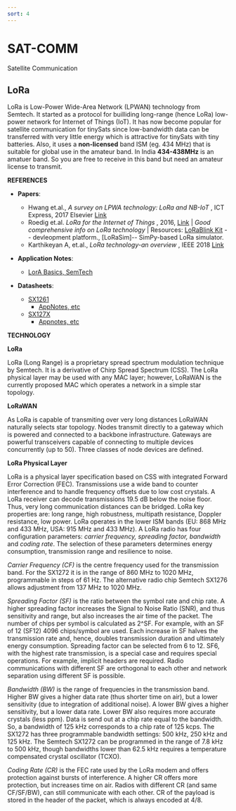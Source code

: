 ```yaml
---
sort: 4
---
```


# SAT-COMM

Satellite Communication 

## LoRa

LoRa is Low-Power Wide-Area Network (LPWAN) technology from Semtech. It started as a protocol for builliding long-range (hence LoRa) low-power network for Internet of Things (IoT). It has now become popular for satellite communication for tinySats since low-bandwidth data can be transferred with very little energy which is attractive for tinySats with tiny batteries. Also, it uses a **non-licensed** band ISM (eg. 434 MHz) that is suitable for global use in the amateur band. In India **434-438MHz** is an amatuer band. So you are free to receive in this band but need an amateur license to transmit. 

**REFERENCES**

- **Papers**:
  - Hwang et.al., _A survey on LPWA technology: LoRa and NB-IoT_ , ICT Express, 2017 Elsevier [Link](https://www.sciencedirect.com/science/article/pii/S2405959517300061)
  - Roedig et.al. _LoRa for the Internet of Things_ , 2016, [Link](https://eprints.lancs.ac.uk/id/eprint/77615/1/MadCom2016_LoRa_MAC.pdf) | _Good comprehensive info on LoRa technology_ | Resources: [LoRaBlink Kit](https://mcbor.github.io/lorablink-kit/) -- devleopment platform., [LoRaSim]-- SimPy-based LoRa simulator.
  - Karthikeyan A, et.al., _LoRa technology-an overview_ , IEEE 2018 [Link](https://ieeexplore.ieee.org/iel7/8466240/8474542/08474715.pdf)

- **Application Notes**:
  - [LorA Basics, SemTech](https://www.dropbox.com/s/rmyebqd4j0fbfy9/AN1200_22_Semtech_LoRa_Basics_v2_STD.pdf)
- **Datasheets**:
  - [SX1261](https://www.dropbox.com/s/ct5q16a4aohzl1a/Datasheet-SX1261-2_V2_1.pdf)
    - [AppNotes, etc](https://www.semtech.com/products/wireless-rf/lora-connect/sx1261#documentation)
  - [SX127X](https://www.dropbox.com/s/9ohuuyscbmycjts/Datasheet-SX1276-7-8-9_W_APP_V7.pdf)
    - [Appnotes, etc](https://www.semtech.com/products/wireless-rf/lora-connect/sx1278#documentation)


**TECHNOLOGY**

**LoRa**

LoRa (Long Range) is a proprietary spread spectrum modulation technique by Semtech. It is a derivative of Chirp Spread Spectrum (CSS). The LoRa physical layer may be used with any MAC layer; however, LoRaWAN is the currently proposed MAC which operates a network in a simple star topology.

**LoRaWAN**

As LoRa is capable of transmiting over very long distances LoRaWAN naturally selects star topology. Nodes transmit directly to a gateway which is powered and connected to a backbone infrastructure. Gateways are powerful transceivers capable of connecting to multiple devices concurrently (up to 50).  Three classes of node devices are defined.

**LoRa Physical Layer**

LoRa is a physical layer specification based on CSS with integrated Forward Error Correction (FEC). Transmissions use a wide band to counter interference and to handle frequency offsets due to low cost crystals. A LoRa receiver can decode transmissions 19.5 dB below the noise floor. Thus, very long communication distances can be bridged. LoRa key properties are: long range, high robustness, multipath resistance, Doppler resistance, low power. LoRa operates in the lower ISM bands (EU: 868 MHz and 433 MHz, USA: 915 MHz and 433 MHz).  A LoRa radio has four configuration parameters: _carrier frequency, spreading factor, bandwidth_ and _coding rate_. The selection of these parameters determines energy consumption, transmission range and resilience to noise. 

_Carrier Frequency (CF)_ is the centre frequency used for the transmission band. For the SX1272 it is in the range of 860 MHz to 1020 MHz, programmable in steps of 61 Hz. The alternative radio chip Semtech SX1276 allows adjustment from 137 MHz to 1020 MHz. 

_Spreading Factor (SF)_ is the ratio between the symbol rate and chip rate.  A higher spreading factor increases the Signal to Noise Ratio (SNR), and thus sensitivity and range, but also increases the air time of the packet. The number of chips per symbol is calculated as 2^SF. For example, with an SF of 12 (SF12) 4096 chips/symbol are used. Each increase in SF halves the transmission rate and, hence, doubles transmission duration and ultimately energy consumption. Spreading factor can be selected from 6 to 12. SF6, with the highest rate transmission, is a special case and requires special operations. For example, implicit headers are required. Radio communications with different SF are orthogonal to each other and network separation using different SF is possible.

_Bandwidth (BW)_ is the range of frequencies in the transmission band. Higher BW gives a higher data rate (thus shorter time on air), but a lower sensitivity (due to integration of additional noise). A lower BW gives a higher sensitivity, but a lower data rate. Lower BW also requires more accurate crystals (less ppm). Data is send out at a chip rate equal to the bandwidth. So, a bandwidth of 125 kHz corresponds to a chip rate of 125 kcps. The SX1272 has three programmable bandwidth settings: 500 kHz, 250 kHz and 125 kHz. The Semtech SX1272 can be programmed in the range of 7.8 kHz to 500 kHz, though bandwidths lower than 62.5 kHz requires a temperature compensated crystal oscillator (TCXO).

_Coding Rate (CR)_ is the FEC rate used by the LoRa modem and offers protection against bursts of interference. A higher CR offers more protection, but increases time on air.  Radios with different CR (and same CF/SF/BW), can still communicate with each other. CR of the payload is stored in the header of the packet, which is always encoded at 4/8.


